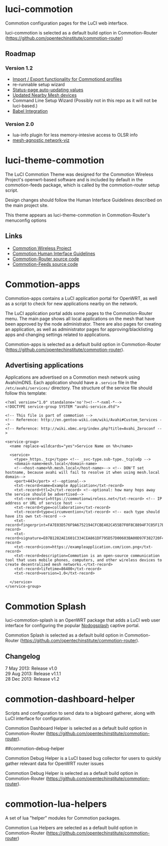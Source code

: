 luci-commotion
==============

Commotion configuration pages for the LuCI web interface.

luci-commotion is selected as a default build option in Commotion-Router (https://github.com/opentechinstitute/commotion-router)


## Roadmap

### Version 1.2

  * [Import / Export functionality for Commotiond profiles](https://github.com/opentechinstitute/luci-commotion/issues/88)
  * re-runnable setup wizard
  * [Status-page auto-updating values](https://github.com/opentechinstitute/luci-commotion/issues/162)
  * [Updated Nearby Mesh devices](https://github.com/opentechinstitute/luci-commotion/issues/137)
  * Command Line Setup Wizard (Possibly not in this repo as it will not be luci-based.)
  * [Babel Integration](https://github.com/opentechinstitute/luci-commotion/pull/200)

### Version 2.0

  * lua-info plugin for less memory-intesive access to OLSR info
  * [mesh-agnostic network-viz](https://lists.chambana.net/pipermail/commotion-dev/2014-February/001761.html)

luci-theme-commotion
=======================

The LuCI Commotion Theme was designed for the Commotion Wireless Project's openwrt-based software and is included by default in the commotion-feeds package, which is called by the commotion-router setup script.

Design changes should follow the Human Interface Guidelines described on the main project site.

This theme appears as luci-theme-commotion in Commotion-Router's menuconfig options

## Links

* <a href="http://commotionwireless.net">Commotion Wireless Project</a>
* <a href="https://commotionwireless.net/developer/hig/introduction">Commotion Human Interface Guidelines</a>
* <a href="https://github.com/opentechinstitute/commotion-router">Commotion-Router source code</a>
* <a href="https://github.com/opentechinstitute/commotion-feeds">Commotion-Feeds source code</a>

Commotion-apps
==============

Commotion-apps contains a LuCI application portal for OpenWRT, as well as a script to check for new applications nearby on the network.

The LuCI application portal adds some pages to the Commotion-Router menu. The main page shows all local applications on the mesh that have been approved by the node administrator. There are also pages for creating an application, as well as administrator pages for approving/blacklisting apps and changing settings related to applications.

Commotion-apps is selected as a default build option in Commotion-Router (https://github.com/opentechinstitute/commotion-router).

Advertising applications
------------------------
Applications are advertised on a Commotion mesh network using Avahi/mDNS. Each application should have a `.service` file in the `/etc/avahi/services/` directory. The structure of the service file should follow this template:

    <?xml version="1.0" standalone='no'?><!--*-nxml-*-->
    <!DOCTYPE service-group SYSTEM "avahi-service.dtd">
    
    <!-- This file is part of commotion -->
    <!-- Reference: http://en.gentoo-wiki.com/wiki/Avahi#Custom_Services -->
    <!-- Reference: http://wiki.xbmc.org/index.php?title=Avahi_Zeroconf -->
    
    <service-group>
      <name replace-wildcards="yes">Service Name on %h</name>
    
      <service>
        <type>_https._tcp</type> <!-- _svc-type.sub-type._tcp|udp -->
        <domain-name>mesh.local</domain-name>
        <!--<host-name>%h.mesh.local</host-name>--> <!-- DON'T set hostname, because avahi will fail to resolve it when using mesh.local domain-->
        <port>443</port> <!--optional-->
        <txt-record>name=Example Application</txt-record>
        <txt-record>ttl=2</txt-record> <!--optional: how many hops away the service should be advertised-->
        <txt-record>uri=https://commotionwireless.net</txt-record> <!-- IP address or URL of service host -->
        <txt-record>type=collaboration</txt-record>
        <txt-record>type=circumvention</txt-record> <!-- each type should have its own txt-record -->
        <txt-record>fingerprint=FA7E03D576F9A6752194CFCBE402C455B7F0F8C8894F7C05F17ECE500D2DC648</txt-record>
        <txt-record>signature=E07B1282AE1601C334CEA861DF795D57D00603BA00D97F382720F4146DDCD4427973D171C89BCA0EAAF1D72E9EF0DB2367CE07BBFFF6FF27FF01F1DFBEB65D0B</txt-record>
        <txt-record>icon=https://exampleapplication.com/icon.png</txt-record>
        <txt-record>description=Commotion is an open-source communication tool that uses mobile phones, computers, and other wireless devices to create decentralized mesh networks.</txt-record>
        <txt-record>lifetime=86400</txt-record>
        <txt-record>version=1.0</txt-record>
        
      </service>
    </service-group>

Commotion Splash
================

luci-commotion-splash is an OpenWRT package that adds a LuCI web user interface for configuring the popular [Nodogsplash][] captive portal.

Commotion Splash is selected as a default build option in Commotion-Router (https://github.com/opentechinstitute/commotion-router).

Changelog
---------

7 May 2013: Release v1.0  
29 Aug 2013: Release v1.1.1  
28 Dec 2013: Release v1.2  

[Nodogsplash]: http://kokoro.ucsd.edu/nodogsplash/

commotion-dashboard-helper
==========================

Scripts and configuration to send data to a bigboard gatherer, along with LuCI interface for configuration.

Commotion Dashboard Helper is selected as a default build option in Commotion-Router (https://github.com/opentechinstitute/commotion-router).

##commotion-debug-helper

Commotion Debug Helper is a LuCI based bug collector for users to quickly gather relevant data for  OpenWRT router issues

Commotion Debug Helper is selected as a default build option in Commotion-Router (https://github.com/opentechinstitute/commotion-router).

commotion-lua-helpers
=====================

A set of lua "helper" modules for Commotion packages.


Commotion Lua Helpers are selected as a default build option in Commotion-Router (https://github.com/opentechinstitute/commotion-router)
